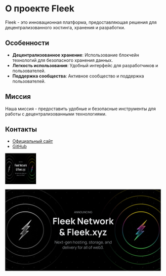 
# О проекте Fleek

Fleek - это инновационная платформа, предоставляющая решения для децентрализованного хостинга, хранения и разработки.

## Особенности
- **Децентрализованное хранение**: Использование блокчейн технологий для безопасного хранения данных.
- **Легкость использования**: Удобный интерфейс для разработчиков и пользователей.
- **Поддержка сообщества**: Активное сообщество и поддержка пользователей.

## Миссия
Наша миссия - предоставить удобные и безопасные инструменты для работы с децентрализованными технологиями.

## Контакты
- [Официальный сайт](https://fleek.network)
- [GitHub](https://github.com/fleek)

<img src="https://raw.githubusercontent.com/razumv/test/main/fleek/IMG_2419.WEBP" alt="альтернативный текст" width="100" height="100">


![альтернативный текст](IMG_2419.WEBP)
